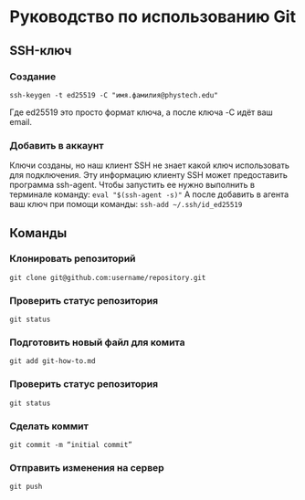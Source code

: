 # Руководство по использованию Git
## SSH-ключ
### Создание
    ssh-keygen -t ed25519 -C "имя.фамилия@phystech.edu"
Где ed25519 это просто формат ключа, а после ключа -C идёт ваш email.
### Добавить в аккаунт
Ключи созданы, но наш клиент SSH не знает какой ключ использовать для подключения. Эту информацию клиенту SSH может предоставить программа ssh-agent. Чтобы запустить ее нужно выполнить в терминале команду:
        ```eval "$(ssh-agent -s)"```
А после добавить в агента ваш ключ при помощи команды:
        ```ssh-add ~/.ssh/id_ed25519```
## Команды
### Клонировать репозиторий
    git clone git@github.com:username/repository.git
### Проверить статус репозитория
    git status
### Подготовить новый файл для комита
    git add git-how-to.md
### Проверить статус репозитория
    git status
### Сделать коммит
    git commit -m “initial commit”
### Отправить изменения на сервер
    git push
